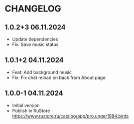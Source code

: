 # CHANGELOG

## 1.0.2+3 06.11.2024

* Update dependencies
* Fix: Save music status

## 1.0.1+2 04.11.2024

* Feat: Add background music
* Fix: Fix chat reload on back from About page

## 1.0.0-1 04.11.2024

* Initial version
* Publish in RuStore https://www.rustore.ru/catalog/app/pro.unger1984.birds